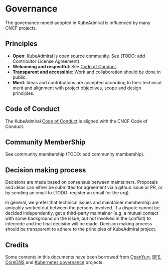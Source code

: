 # Governance

The governance model adopted in KubeAdmiral is influenced by many CNCF projects.

## Principles

- **Open**: KubeAdmiral is open source community. See (TODO: add Contributor License Agreement).
- **Welcoming and respectful**: See [Code of Conduct](https://github.com/cncf/foundation/blob/master/code-of-conduct.md).
- **Transparent and accessible**: Work and collaboration should be done in public.
- **Merit**: Ideas and contributions are accepted according to their technical merit
  and alignment with project objectives, scope and design principles.

## Code of Conduct

The KubeAdmiral [Code of Conduct](CODE_OF_CONDUCT.md) is aligned with the CNCF Code of Conduct.

## Community MemberShip

See community membership (TODO: add community membership).

## Decision making process

Decisions are made based on consensus between maintainers.
Proposals and ideas can either be submitted for agreement via a github issue or PR,
or by sending an email to (TODO: register an email for the org).

In general, we prefer that technical issues and maintainer membership are amicably worked out between the persons involved.
If a dispute cannot be decided independently, get a third-party maintainer (e.g. a mutual contact with some background
on the issue, but not involved in the conflict) to intercede and the final decision will be made.
Decision making process should be transparent to adhere to the principles of KubeAdmiral project.

## Credits

Some contents in this documents have been borrowed from [OpenYurt](https://github.com/openyurtio/openyurt/blob/master/GOVERNANCE.md), [BFE](https://github.com/bfenetworks/bfe/blob/develop/GOVERNANCE.md), [CoreDNS](https://github.com/coredns/coredns/blob/master/GOVERNANCE.md) and [Kubernetes governance](https://github.com/kubernetes/community/blob/master/governance.md) projects.
